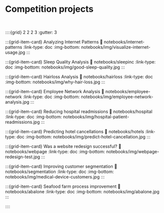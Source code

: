 # Competition projects

&nbsp;

::::{grid} 2 2 2 3
:gutter: 3

:::{grid-item-card} Analyzing Internet Patterns
:link: notebooks/internet-patterns
:link-type: doc
:img-bottom: notebooks/img/visualize-internet-usage.jpg
:::

:::{grid-item-card} Sleep Quality Analysis
:link: notebooks/sleepinc
:link-type: doc
:img-bottom: notebooks/img/good-sleep-quality.jpg
:::

:::{grid-item-card} Hairloss Analysis
:link: notebooks/hairloss
:link-type: doc
:img-bottom: notebooks/img/why-hair-loss.jpg
:::

:::{grid-item-card} Employee Network Analysis
:link: notebooks/employee-network
:link-type: doc
:img-bottom: notebooks/img/employee-network-analysis.jpg
:::

:::{grid-item-card} Reducing hospital readmissions
:link: notebooks/hospital
:link-type: doc
:img-bottom: notebooks/img/hospital-patient-readmissions.jpg
:::

:::{grid-item-card} Predicting hotel cancellations
:link: notebooks/hotels
:link-type: doc
:img-bottom: notebooks/img/predict-hotel-cancellation.jpg
:::

:::{grid-item-card} Was a website redesign successful?
:link: notebooks/webpage
:link-type: doc
:img-bottom: notebooks/img/webpage-redesign-test.jpg
:::

:::{grid-item-card} Improving customer segmentation
:link: notebooks/segmentation
:link-type: doc
:img-bottom: notebooks/img/medical-device-customers.jpg
:::

:::{grid-item-card} Seafood farm process improvement
:link: notebooks/abalone
:link-type: doc
:img-bottom: notebooks/img/abalone.jpg
:::

::::